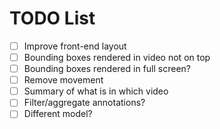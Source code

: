 
# TODO List

- [ ] Improve front-end layout
- [ ] Bounding boxes rendered in video not on top
- [ ] Bounding boxes rendered in full screen?
- [ ] Remove movement
- [ ] Summary of what is in which video
- [ ] Filter/aggregate annotations?
- [ ] Different model?